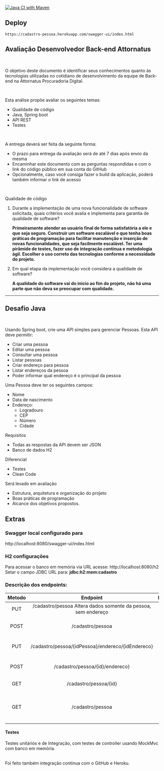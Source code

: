 [![Java CI with Maven](https://github.com/fuhr-br/cadastro/actions/workflows/maven.yml/badge.svg?branch=main)](https://github.com/fuhr-br/cadastro/actions/workflows/maven.yml)
## Deploy 
````
https://cadastro-pessoa.herokuapp.com/swagger-ui/index.html
````

## Avaliação Desenvolvedor Back-end Attornatus

<br>

O objetivo deste documento é identificar seus conhecimentos quanto às tecnologias utilizadas no cotidiano de
desenvolvimento da equipe de Back-end na Attornatus Procuradoria Digital.

<br>

Esta análise propõe avaliar os seguintes temas:

* Qualidade de código
* Java, Spring boot
* API REST
* Testes

<br>

A entrega deverá ser feita da seguinte forma:

* O prazo para entrega da avaliação será de até 7 dias após envio da mesma
* Encaminhar este documento com as perguntas respondidas e com o link do código público em sua conta do GitHub
* Opcionalmente, caso você consiga fazer o build da aplicação, poderá também informar o link de acesso

<br>

Qualidade de código

1. Durante a implementação de uma nova funcionalidade de software solicitada, quais critérios você avalia e implementa para garantia de qualidade de software?

   <b>
   Primeiramente atender ao usuário final de forma satisfatória a ele e que seja seguro.
   Construir um software escalável e que tenha boas práticas de programação para facilitar manutenção e inserção de novas funcionalidades, que seja facilmente escalável.
   Ter uma pirâmide de testes, fazer uso de integração contínua e metodologia ágil.
   Escolher o uso correto das tecnologias conforme a necessidade do projeto.
   </b>

2. Em qual etapa da implementação você considera a qualidade de software?

   <b>
   A qualidade do software vai do inicio ao fim do projeto, não há uma parte que não deva se preocupar com qualidade.
   </b>

---

## Desafio Java

<br>

Usando Spring boot, crie uma API simples para gerenciar Pessoas. Esta API deve permitir:

* Criar uma pessoa
* Editar uma pessoa
* Consultar uma pessoa
* Listar pessoas
* Criar endereço para pessoa
* Listar endereços da pessoa
* Poder informar qual endereço é o principal da pessoa

Uma Pessoa deve ter os seguintes campos:

* Nome
* Data de nascimento
* Endereço:
    * Logradouro
    * CEP
    * Número
    * Cidade

Requisitos

* Todas as respostas da API devem ser JSON
* Banco de dados H2

Diferencial

* Testes
* Clean Code

Será levado em avaliação

* Estrutura, arquitetura e organização do projeto
* Boas práticas de programação
* Alcance dos objetivos propostos.

## Extras
### Swagger local configurado para
http://localhost:8080/swagger-ui/index.html


### H2 configurações
Para acessar o banco em memória via URL acesse: http://localhost:8080/h2 <br>
Setar o campo JDBC URL para:  **jdbc:h2:mem:cadastro**

### Descrição dos endpoints:
| Metodo | Endpoint | Documentação |
| :-: | :-: | :-: |
| PUT | /cadastro/pessoa  Altera dados somente da pessoa, sem endereço |
| POST | /cadastro/pessoa | Cadastra uma pessoa com endereço |
| PUT | /cadastro/pessoa/{idPessoa}/endereco/{idEndereco} | Seta ou troca o endereço principal |
| POST | /cadastro/pessoa/{id}/endereco} | Adiciona um endereço a uma pessoa |
| GET | /cadastro/pessoa/{id} | Busca uma pessoa pelo ID |
| GET | /cadastro/pessoa | Busca todas as pessoas com seus endereços listados |

#### Testes

Testes unitários e de Integração, com testes de controller usando MockMvc 
com banco em memória.

<br>
Foi feito também integração continua com o GitHub e Heroku.